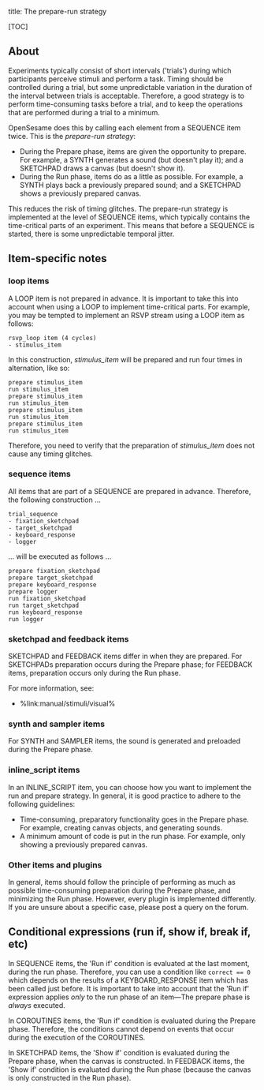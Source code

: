 title: The prepare-run strategy

[TOC]

## About

Experiments typically consist of short intervals ('trials') during which participants perceive stimuli and perform a task. Timing should be controlled during a trial, but some unpredictable variation in the duration of the interval between trials is acceptable. Therefore, a good strategy is to perform time-consuming tasks before a trial, and to keep the operations that are performed during a trial to a minimum.

OpenSesame does this by calling each element from a SEQUENCE item twice. This is the *prepare-run strategy*:

- During the Prepare phase, items are given the opportunity to prepare. For example, a SYNTH generates a sound (but doesn't play it); and a SKETCHPAD draws a canvas (but doesn't show it).
- During the Run phase, items do as a little as possible. For example, a SYNTH plays back a previously prepared sound; and a SKETCHPAD shows a previously prepared canvas.

This reduces the risk of timing glitches. The prepare-run strategy is implemented at the level of SEQUENCE items, which typically contains the time-critical parts of an experiment. This means that before a SEQUENCE is started, there is some unpredictable temporal jitter.

## Item-specific notes

### loop items

A LOOP item is not prepared in advance. It is important to take this into account when using a LOOP to implement time-critical parts. For example, you may be tempted to implement an RSVP stream using a LOOP item as follows:

~~~text
rsvp_loop item (4 cycles)
- stimulus_item
~~~

In this construction, *stimulus_item* will be prepared and run four times in alternation, like so:

~~~text
prepare stimulus_item
run stimulus_item
prepare stimulus_item
run stimulus_item
prepare stimulus_item
run stimulus_item
prepare stimulus_item
run stimulus_item
~~~

Therefore, you need to verify that the preparation of *stimulus_item* does not cause any timing glitches.

### sequence items

All items that are part of a SEQUENCE are prepared in advance. Therefore, the following construction ...

~~~text
trial_sequence
- fixation_sketchpad
- target_sketchpad
- keyboard_response
- logger
~~~

... will be executed as follows ...

~~~text
prepare fixation_sketchpad
prepare target_sketchpad
prepare keyboard_response
prepare logger
run fixation_sketchpad
run target_sketchpad
run keyboard_response
run logger
~~~

### sketchpad and feedback items

SKETCHPAD and FEEDBACK items differ in when they are prepared. For SKETCHPADs preparation occurs during the Prepare phase; for FEEDBACK items, preparation occurs only during the Run phase.

For more information, see:

- %link:manual/stimuli/visual%

### synth and sampler items

For SYNTH and SAMPLER items, the sound is generated and preloaded during the Prepare phase.

### inline_script items

In an INLINE_SCRIPT item, you can choose how you want to implement the run and prepare strategy. In general, it is good practice to adhere to the following guidelines:

- Time-consuming, preparatory functionality goes in the Prepare phase. For example, creating canvas objects, and generating sounds.
- A minimum amount of code is put in the run phase. For example, only showing a previously prepared canvas.

### Other items and plugins

In general, items should follow the principle of performing as much as possible time-consuming preparation during the Prepare phase, and minimizing the Run phase. However, every plugin is implemented differently. If you are unsure about a specific case, please post a query on the forum.

## Conditional expressions (run if, show if, break if, etc)

In SEQUENCE items, the 'Run if' condition is evaluated at the last moment, during the run phase. Therefore, you can use a condition like `correct == 0` which depends on the results of a KEYBOARD_RESPONSE item which has been called just before. It is important to take into account that the 'Run if' expression applies *only* to the run phase of an item—The prepare phase is *always* executed.

In COROUTINES items, the 'Run if' condition is evaluated during the Prepare phase. Therefore, the conditions cannot depend on events that occur during the execution of the COROUTINES.

In SKETCHPAD items, the 'Show if' condition is evaluated during the Prepare phase, when the canvas is constructed. In FEEDBACK items, the 'Show if' condition is evaluated during the Run phase (because the canvas is only constructed in the Run phase).
